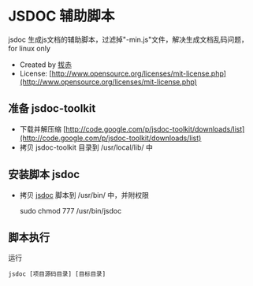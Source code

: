 # JSDOC 辅助脚本

jsdoc 生成js文档的辅助脚本，过滤掉"-min.js"文件，解决生成文档乱码问题，for linux only

- Created by [拔赤](http://jayli.github.com)
- License: [http://www.opensource.org/licenses/mit-license.php](http://www.opensource.org/licenses/mit-license.php)

## 准备 jsdoc-toolkit

- 下载并解压缩 [http://code.google.com/p/jsdoc-toolkit/downloads/list](http://code.google.com/p/jsdoc-toolkit/downloads/list)
- 拷贝 jsdoc-toolkit 目录到 /usr/local/lib/ 中

## 安装脚本 jsdoc

- 拷贝 [jsdoc](https://github.com/jayli/jsdoc-packer/raw/master/jsdoc) 脚本到 /usr/bin/ 中，并附权限
	
	sudo chmod 777 /usr/bin/jsdoc


## 脚本执行

运行

	jsdoc [项目源码目录] [目标目录]
